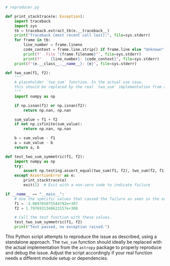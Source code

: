 ```python
# reproducer.py

def print_stacktrace(e: Exception):
    import traceback
    import sys
    tb = traceback.extract_tb(e.__traceback__)
    print("Traceback (most recent call last):", file=sys.stderr)
    for frame in tb:
        line_number = frame.lineno
        code_context = frame.line.strip() if frame.line else "Unknown"
        print(f'  File "{frame.filename}"', file=sys.stderr)
        print(f"    {line_number}: {code_context}", file=sys.stderr)
    print(f"{e.__class__.__name__}: {e}", file=sys.stderr)

def two_sum(f1, f2):
    """
    A placeholder `two_sum` function. In the actual use case,
    this should be replaced by the real `two_sum` implementation from astropy.
    """
    import numpy as np

    if np.isnan(f1) or np.isnan(f2):
        return np.nan, np.nan

    sum_value = f1 + f2
    if not np.isfinite(sum_value):
        return np.nan, np.nan

    b = sum_value - f1
    a = sum_value - b
    return a, b

def test_two_sum_symmetric(f1, f2):
    import numpy as np
    try:
        assert np.testing.assert_equal(two_sum(f1, f2), two_sum(f2, f1)) is None
    except AssertionError as e:
        print_stacktrace(e)
        exit(1)  # Exit with a non-zero code to indicate failure

if __name__ == "__main__":
    # Use the specific values that caused the failure as seen in the error report.
    f1 = -3.089785075544792e+307
    f2 = 1.7976931348623157e+308

    # Call the test function with these values.
    test_two_sum_symmetric(f1, f2)
    print("Test passed, no exception raised.")
```

This Python script attempts to reproduce the issue as described, using a standalone approach. The `two_sum` function should ideally be replaced with the actual implementation from the `astropy` package to properly reproduce and debug the issue. Adjust the script accordingly if your real function needs a different module setup or dependencies.